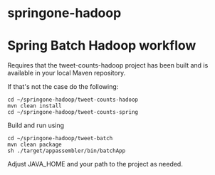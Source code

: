 springone-hadoop
================

# Spring Batch Hadoop workflow

Requires that the tweet-counts-hadoop project has been built and is available in your local Maven repository.

If that's not the case do the following:
````
cd ~/springone-hadoop/tweet-counts-hadoop
mvn clean install
cd ~/springone-hadoop/tweet-counts-spring
````

Build and run using

````
cd ~/springone-hadoop/tweet-batch
mvn clean package
sh ./target/appassembler/bin/batchApp
````

Adjust JAVA_HOME and your path to the project as needed.
